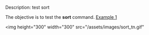 Description: test sort

The objective is to test the **sort** command.
[Example 1](description_sort.md)

<img height="300" width="300" src="/assets/images/sort_tn.gif" 
